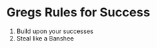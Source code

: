 # Gregs Rules for Success

1. Build upon your successes
2. Steal like a Banshee

<!--stackedit_data:
eyJoaXN0b3J5IjpbMTYzMjAyNjA4MF19
-->